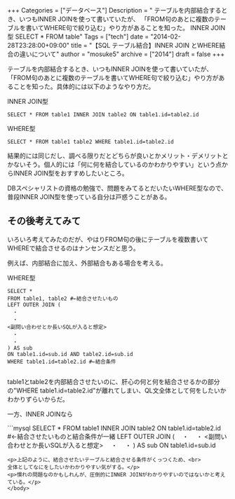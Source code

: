 +++
Categories = ["データベース"]
Description = " テーブルを内部結合するとき、いつもINNER JOINを使って書いていたが、 「FROM句のあとに複数のテーブルを書いてWHERE句で絞り込む」やり方があることを知った。  INNER JOIN型  SELECT * FROM table"
Tags = ["tech"]
date = "2014-02-28T23:28:00+09:00"
title = "【SQL テーブル結合】INNER JOIN とWHERE結合の違いについて"
author = "mosuke5"
archive = ["2014"]
draft = false
+++

<body>
<p>テーブルを内部結合するとき、いつもINNER JOINを使って書いていたが、<br>
「FROM句のあとに複数のテーブルを書いてWHERE句で絞り込む」やり方があることを知った。具体的には以下のようなやり方だ。</p>
<p>INNER JOIN型</p>

```mysql
SELECT * FROM table1 INNER JOIN table2 ON table1.id=table2.id
```

<p>WHERE型</p>

```mysql
SELECT * FROM table1 table2 WHERE table1.id=table2.id
```

<p>結果的には同じだし、調べる限りだとどちらが良いとかメリット・デメリットとかないそう。個人的には「何に何を結合しているのかわかりやすい」という点からINNER JOIN型をおすすめしたいところ。</p>
<p>DBスペシャリストの資格の勉強で、問題をみてるとだいたいWHERE型なので、普段INNER JOIN型を使っている自分は戸惑うことがある。</p>

## その後考えてみて
<p>いろいろ考えてみたのだが、やはりFROM句の後にテーブルを複数書いてWHEREで結合させるのはナンセンスだと思う。</p>
<p>例えば、内部結合に加え、外部結合もある場合を考える。</p>
<p>WHERE型</p>

```mysql
SELECT * 
FROM table1, table2 #←結合させたいもの
LEFT OUTER JOIN (
　・
　・
<副問い合わせとか長いSQLが入ると想定>
　・
　・
) AS sub
ON table1.id=sub.id AND table2.id=sub.id
WHERE table1.id=table2.id #←結合条件
 
```
<p>table1とtable2を内部結合させたいのに、肝心の何と何を結合させるかの部分の"WHERE table1.id=table2.id"が離れてしまい、QL文全体として何をしたいかわかりずらいからだ。</p>
<p>一方、INNER JOINなら</p>
```mysql
SELECT * 
FROM table1
INNER JOIN table2 ON table1.id=table2.id #←結合させたいものと結合条件が一緒
LEFT OUTER JOIN (
　・
　・
<副問い合わせとか長いSQLが入ると想定>
　・
　・
) AS sub
ON table1.id=sub.id
 
```
<p>上記のように、結合させたいテーブルと結合させる条件がくっつくため、<br>
全体としてなにをしたいかわかりやすい気がする。</p>
<p>慣れの問題なのかもしれんが、圧倒的にINNER JOINがわかりやすいのではないかと考えている。</p>
</body>
